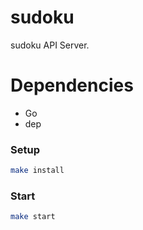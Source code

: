 # sudoku

sudoku API Server.

# Dependencies
* Go
* dep

### Setup
```sh
make install
```

### Start
```sh
make start
```